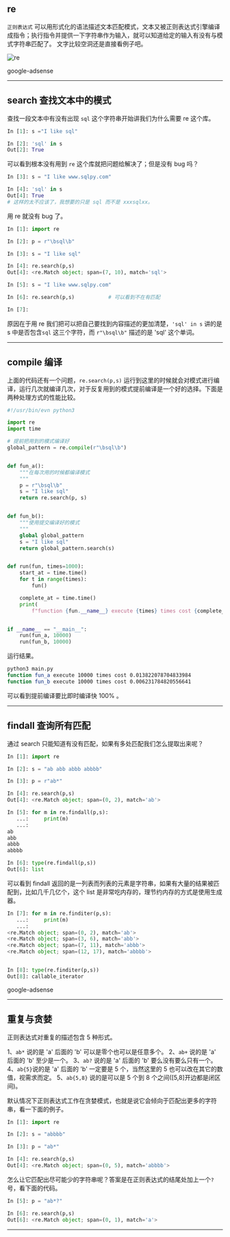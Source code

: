 ## re
`正则表达式` 可以用形式化的语法描述文本匹配模式，文本又被正则表达式引擎编译成指令；执行指令并提供一下字符串作为输入，就可以知道给定的输入有没有与模式字符串匹配了。 文字比较空洞还是直接看例子吧。

![re](static/2020-15/re-001.png)

google-adsense

---

## search 查找文本中的模式
查找一段文本中有没有出现 `sql` 这个字符串开始讲我们为什么需要 re 这个库。

```python
In [1]: s ="I like sql"                                                         

In [2]: 'sql' in s                                                              
Out[2]: True
```

可以看到根本没有用到 `re` 这个库就把问题给解决了；但是没有 bug 吗？

```python
In [3]: s = "I like www.sqlpy.com"                                              

In [4]: 'sql' in s                                                              
Out[4]: True
# 这样的太不应该了，我想要的只是 sql 而不是 xxxsqlxx。
```

用 re 就没有 bug 了。

```python
In [1]: import re                                                               

In [2]: p = r"\bsql\b"                                                          

In [3]: s = "I like sql"                                                        

In [4]: re.search(p,s)                                                          
Out[4]: <re.Match object; span=(7, 10), match='sql'>

In [5]: s = "I like www.sqlpy.com"                                              

In [6]: re.search(p,s)           # 可以看到不在有匹配                                               

In [7]:
```

原因在于用 re 我们把可以把自己要找到内容描述的更加清楚，`'sql' in s` 讲的是 s 中是否包含`sql` 这三个字符，而 `r"\bsql\b"` 描述的是 'sql' 这个单词。

---

## compile 编译
上面的代码还有一个问题，`re.search(p,s)` 运行到这里的时候就会对模式进行编译，运行几次就编译几次，对于反复用到的模式提前编译是一个好的选择。下面是两种处理方式的性能比较。
```python
#!/usr/bin/evn python3

import re
import time

# 提前把用到的模式编译好
global_pattern = re.compile(r"\bsql\b")


def fun_a():
    """在每次用的时候都编译模式
    """
    p = r"\bsql\b"
    s = "I like sql"
    return re.search(p, s)


def fun_b():
    """使用提交编译好的模式
    """
    global global_pattern
    s = "I like sql"
    return global_pattern.search(s)


def run(fun, times=1000):
    start_at = time.time()
    for t in range(times):
        fun()

    complete_at = time.time()
    print(
        f"function {fun.__name__} execute {times} times cost {complete_at - start_at}")


if __name__ == "__main__":
    run(fun_a, 10000)
    run(fun_b, 10000)
```
运行结果。
```bash
python3 main.py 
function fun_a execute 10000 times cost 0.013822078704833984
function fun_b execute 10000 times cost 0.006231784820556641
```
可以看到提前编译要比即时编译快 100% 。

---

## findall 查询所有匹配
通过 search 只能知道有没有匹配，如果有多处匹配我们怎么提取出来呢？
```python
In [1]: import re                                                               

In [2]: s = "ab abb abbb abbbb"                                                 

In [3]: p = r"ab*"                                                              

In [4]: re.search(p,s)                                                          
Out[4]: <re.Match object; span=(0, 2), match='ab'>

In [5]: for m in re.findall(p,s): 
   ...:     print(m) 
   ...:                                                                         
ab
abb
abbb
abbbb

In [6]: type(re.findall(p,s))                                                   
Out[6]: list
```
可以看到 findall 返回的是一列表而列表的元素是字符串，如果有大量的结果被匹配到，比如几千几亿个，这个 list 是非常吃内存的，理节约内存的方式是使用生成器。
```python
In [7]: for m in re.finditer(p,s): 
   ...:     print(m) 
   ...:                                                                         
<re.Match object; span=(0, 2), match='ab'>
<re.Match object; span=(3, 6), match='abb'>
<re.Match object; span=(7, 11), match='abbb'>
<re.Match object; span=(12, 17), match='abbbb'>


In [8]: type(re.finditer(p,s))                                                  
Out[8]: callable_iterator
```

google-adsense

---

## 重复与贪婪

正则表达式对重复的描述包含 5 种形式。

1、`ab*` 说的是 'a' 后面的 'b' 可以是零个也可以是任意多个。 2、`ab+` 说的是 'a' 后面的 'b' 至少是一个。 3、`ab?` 说的是 'a' 后面的 'b' 要么没有要么只有一个。4、`ab{5}`说的是 'a' 后面的 'b' 一定要是 5 个，当然这里的 5 也可以改在其它的数值，视需求而定。 5、`ab{5,8}` 说的是可以是 5 个到 8 个之间([5,8]开边都是闭区间)。

默认情况下正则表达式工作在贪婪模式，也就是说它会倾向于匹配出更多的字符串，看一下面的例子。

```python
In [1]: import re                                                               

In [2]: s = "abbbb"                                                             

In [3]: p = "ab*"                                                               

In [4]: re.search(p,s)                                                          
Out[4]: <re.Match object; span=(0, 5), match='abbbb'>
```
怎么让它匹配出尽可能少的字符串呢？答案是在正则表达式的结尾处加上一个`?`号，看下面的代码。
```python
In [5]: p = "ab*?"                                                              

In [6]: re.search(p,s)                                                          
Out[6]: <re.Match object; span=(0, 1), match='a'>
```

---



